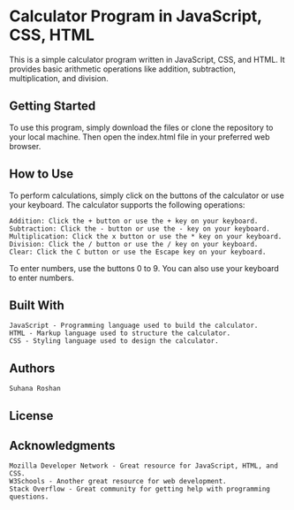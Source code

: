 # Calculator Program in JavaScript, CSS, HTML

This is a simple calculator program written in JavaScript, CSS, and HTML. It provides basic arithmetic operations like addition, subtraction, multiplication, and division.
## Getting Started

To use this program, simply download the files or clone the repository to your local machine. Then open the index.html file in your preferred web browser.
## How to Use

To perform calculations, simply click on the buttons of the calculator or use your keyboard. The calculator supports the following operations:

    Addition: Click the + button or use the + key on your keyboard.
    Subtraction: Click the - button or use the - key on your keyboard.
    Multiplication: Click the x button or use the * key on your keyboard.
    Division: Click the / button or use the / key on your keyboard.
    Clear: Click the C button or use the Escape key on your keyboard.

To enter numbers, use the buttons 0 to 9. You can also use your keyboard to enter numbers.
## Built With

    JavaScript - Programming language used to build the calculator.
    HTML - Markup language used to structure the calculator.
    CSS - Styling language used to design the calculator.

## Authors

    Suhana Roshan

## License


## Acknowledgments

    Mozilla Developer Network - Great resource for JavaScript, HTML, and CSS.
    W3Schools - Another great resource for web development.
    Stack Overflow - Great community for getting help with programming questions.

